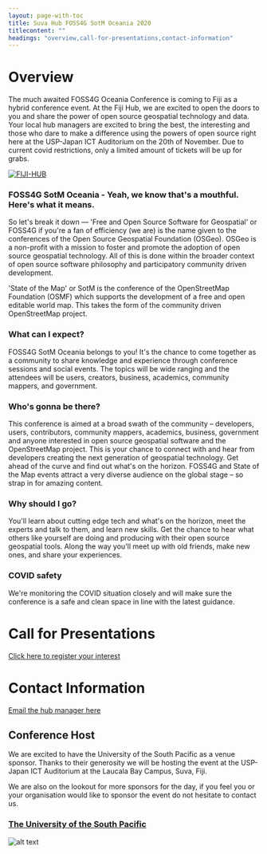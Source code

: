 ```yaml
---
layout: page-with-toc
title: Suva Hub FOSS4G SotM Oceania 2020
titlecontent: ""
headings: "overview,call-for-presentations,contact-information"
---
```



# Overview

The much awaited FOSS4G Oceania Conference is coming to Fiji as a hybrid conference event. At the Fiji Hub,
    we are excited to open the doors to you and share the power of open source geospatial technology and data. 
    Your local hub managers are excited to bring the best, the interesting and those who dare to make a difference 
    using the powers of open source right here at the USP-Japan ICT Auditorium on the 20th of November. Due to current
    covid restrictions, only a limited amount of tickets will be up for grabs.
    
<a href="https://ibb.co/WVRbD0k"><img src="https://i.ibb.co/XYGhyD7/FIJI-HUB.png" alt="FIJI-HUB" class="center" border="0"></a>

### FOSS4G SotM Oceania - Yeah, we know that's a mouthful. Here's what it means.

So let's break it down — 'Free and Open Source Software for Geospatial' or FOSS4G if you're a fan of
    efficiency (we are) is the name given to the conferences of the Open Source Geospatial Foundation (OSGeo).
    OSGeo is a non-profit with a mission to foster and promote the adoption of open source geospatial
    technology. All of this is done within the broader context of open source software philosophy and
    participatory community driven development.
    
'State of the Map' or SotM is the conference of the OpenStreetMap Foundation (OSMF) which supports the
    development of a free and open editable world map. This takes the form of the community driven OpenStreetMap
    project.
    
### What can I expect?
FOSS4G SotM Oceania belongs to you! It's the chance to come together as a community to share
    knowledge and experience through conference sessions and social events.
    The topics will be wide ranging and the attendees will be users, creators, business, academics, community
    mappers, and government.
    
### Who's gonna be there?
This conference is aimed at a broad swath of the community – developers, users, contributors, community mappers,
    academics, business, government and anyone interested in open source geospatial software and the OpenStreetMap
    project.
This is your chance to connect with and hear from developers creating the next generation of geospatial
    technology. Get ahead of the curve and find out what's on the horizon. FOSS4G and State of the Map events attract
    a very diverse audience on the global stage – so strap in for amazing content.
    
### Why should I go?
You'll learn about cutting edge tech and what's on the horizon, meet the experts and talk to them, and learn new
    skills. Get the chance to hear what others like yourself are doing and producing with their open source
    geospatial tools. Along the way you'll meet up with old friends, make new ones, and share your experiences.
    
### COVID safety
<p>We're monitoring the COVID situation closely and will make sure the conference is a safe and clean space in line
    with the latest guidance.</p>
    
# Call for Presentations

[Click here to register your interest](https://docs.google.com/forms/d/e/1FAIpQLSd8aZjlZvP5ArubK0DkcIfEUIZnyxZLy1pNFS0p4YafKSo4LA/viewform)

# Contact Information

[Email the hub manager here](mailto:carrol.mchan@gmail.com)


## Conference Host
We are excited to have the University of the South Pacific as a venue sponsor. Thanks to their generosity we will be hosting
    the event at the USP-Japan ICT Auditorium at the Laucala Bay Campus, Suva, Fiji. 

We are also on the lookout for more sponsors for the day, if you feel you or your organisation would like to sponsor the 
    event do not hesitate to contact us.

### [The University of the South Pacific](https://www.usp.ac.fj)

![alt text](https://www.usp.ac.fj/fileadmin/main_uni_template/newwebsite/HomePage-New/Images/Logo.jpg)
